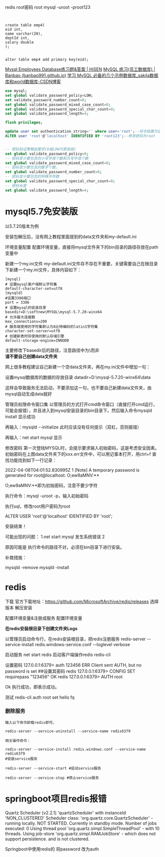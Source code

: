 redis root密码 root 
mysql -uroot -proot123

```
   

create table emp4(
eid int,
name varchar(20),
deptId int,
salary double
);
   

alter table emp4 add primary key(eid);
```

[Mysql Employees Database练习题&答案 | HiSEN](https://hisen.me/20170410-Mysql%20Employees%20%20Database%E7%BB%83%E4%B9%A0%E9%A2%98&%E7%AD%94%E6%A1%88/)
[MySQL 练习(员工数据库) | Banbao (banbao991.github.io)](https://banbao991.github.io/2021/05/04/DB/MySQL/SQL-employees/)
[学习 MySQL 必备的几个示例数据库_sakila数据库和world数据库-CSDN博客](https://blog.csdn.net/horses/article/details/106795844)

```sql
use mysql; 
set global validate_password_policy=LOW;
set validate_password_number_count=0;
set global validate_password_mixed_case_count=0;
set global validate_password_special_char_count=0; 
set global validate_password_length=4;

flush privileges;

update user set authentication_string='' where user='root';--将字段置为空 
ALTER user 'root'@'localhost' IDENTIFIED BY 'root123';--修改密码为root


-- 密码验证策略低要求(0或LOW代表低级)
set global validate_password_policy=0;
-- 密码至少要包含的小写字母个数和大写字母个数
set global validate_password_mixed_case_count=0;
-- 密码至少要包含的数字个数。
set global validate_password_number_count=0; 
-- 密码至少要包含的特殊字符数
set global validate_password_special_char_count=0; 
-- 密码长度
set global validate_password_length=4;  

```


# mysql5.7免安装版

以5.7.20版本为例

安装包解压后，没有网上教程里面提到的data文件夹和my-default.ini

环境变量配置
 配置环境变量，直接将mysql文件夹下的bin目录的路径存放在path变量中


新建一个my.ini文件
my-default.ini文件存不存在不重要，关键需要自己在根目录下新建一个my.ini文件，具体内容如下：
```
[mysql]
# 设置mysql客户端默认字符集
default-character-set=utf8 
[mysqld]
#设置3306端口
port = 3306 
# 设置mysql的安装目录
basedir=D:\softnew\MYSQL\mysql-5.7.20-winx64
# 允许最大连接数
max_connections=200
# 服务端使用的字符集默认为8比特编码的latin1字符集
character-set-server=utf8
# 创建新表时将使用的默认存储引擎
default-storage-engine=INNODB
```

主要修改下basedir后的路径，注意路径中为\\而非\
**请不要自己创建data文件夹**

网上很多教程建议自己新建一个空data文件夹，再在my.ini文件中增加一句：

设置mysql数据库的数据的存放目录
datadir=D:\\mysql-5.7.20-winx64\\data

这样会导致服务无法启动，不要添加这一句，也不要自己新建data文件夹，由mysql自动生成data就好

管理员权限命令窗口集
以管理员的方式打开cmd命令窗口（直接打开cmd运行，可能会报错），并且进入到mysql安装目录的bin目录下。然后输入命令mysqld install     显示成功

再输入：mysqld --initialize 此时应该没有任何提示（双杠，否则报错）

再输入：net start mysql 显示 

修改密码
第一次登陆MYSQL时，会提示要求输入初始密码，这是考虑安全因素。初始密码在上图data文件夹下的xxx.err文件中，可以用记事本打开，用ctrl+f 查找功能找到如下一行记录：

2022-04-08T04:01:52.830995Z 1 [Note] A temporary password is generated for root@localhost: O;ew9aMNV:** 

 O;ew9aMNV:**即为初始密码，注意不要少字符

执行命令：mysql -uroot -p，输入初始密码

执行sql，修改root用户密码为root

ALTER USER 'root'@'localhost' IDENTIFIED BY 'root';


安装结束！

可能出现的问题：
1.net start mysql 发生系统错误 2

原因可能是 执行命令的路径不对，必须在bin目录下进行安装。

补救措施：

mysqld -remove
mysqld -install



# redis

下载
官方下载地址：https://github.com/MicrosoftArchive/redis/releases
选择版本
解压安装

配置环境变量&注册成服务
配置环境变量

**在redis安装根目录下创建文件夹Logs**

以管理员启动命令行，在redis安装根目录，把redis注册服务
redis-server --service-install redis.windows-service.conf --loglevel verbose

启动服务
net start redis
启动客户端操作redis
redis-cli

设置密码
127.0.0.1:6379> auth 123456
ERR Client sent AUTH, but no password is set
##设置其密码
redis 127.0.0.1:6379> CONFIG SET requirepass "123456"
OK
redis 127.0.0.1:6379> AUTH root

Ok
执行成功，即表示成功。

测试
redis-cli
auth root
set hello fq


### 删除服务
```
输入以下命令卸载redis即可。

redis-server --service-uninstall --service-name redis6379

相关操作命令：

redis-server --service-install redis.windows.conf --service-name redis6379 
#安装service服务

redis-server --service-start #启动service服务

redis-server --service-stop #停止service服务
```
# springboot项目redis报错
 Quartz Scheduler (v2.2.1) 'quartzScheduler' with instanceId 'NON_CLUSTERED'
  Scheduler class: 'org.quartz.core.QuartzScheduler' - running locally.
  NOT STARTED.
  Currently in standby mode.
  Number of jobs executed: 0
  Using thread pool 'org.quartz.simpl.SimpleThreadPool' - with 10 threads.
  Using job-store 'org.quartz.simpl.RAMJobStore' - which does not support persistence. and is not clustered.

Springboot中使用redis的
将password
改为auth